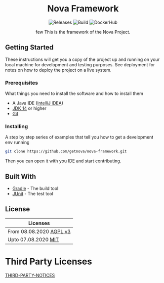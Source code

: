 <h1 align="center">
    Nova Framework
</h1>
<p align="center">
    <a style="text-decoration:none" href="https://github.com/getnova/nova-framework/releases">
        <img alt="Releases" src="https://img.shields.io/github/v/tag/getnova/nova-framework?label=latest%20version&style=flat-square">
    </a>
    <a style="text-decoration:none" href="https://github.com/getnova/nova-framework/actions">
        <img alt="Build" src="https://img.shields.io/github/workflow/status/getnova/nova-framework/Main%20Build?label=Main%20Build&style=flat-square">
    </a>
    <a style="text-decoration:none" href="https://hub.docker.com/r/getnova/nova-framework">
        <img alt="DockerHub" src="https://img.shields.io/docker/pulls/getnova/nova-framework?style=flat-square">
    </a>
</p>
<p align="center">few
    This is the framework of the Nova Project.
</p>

## Getting Started

These instructions will get you a copy of the project up and running on your local machine for development and testing
purposes. See deployment for notes on how to deploy the project on a live system.

### Prerequisites

What things you need to install the software and how to install them

* A Java IDE ([IntelliJ IDEA](https://www.jetbrains.com/idea/))
* [JDK 14](https://adoptopenjdk.net/index.html) or higher
* [Git](https://git-scm.com/)

### Installing

A step by step series of examples that tell you how to get a development env running

```sh
git clone https://github.com/getnova/nova-framework.git
```

Then you can open it with you IDE and start contributing.

## Built With

* [Gradle](https://gradle.org/) - The build tool
* [JUnit](https://junit.org/) - The test tool

## License

| Licenses                                                                                                              |
|-----------------------------------------------------------------------------------------------------------------------|
| From 08.08.2020 [AGPL v3](LICENSE)                                                                                    |
| Upto 07.08.2020 [MIT](https://github.com/getnova/nova-framework/blob/9988969fdfdf69540b3cb54a04cd70b21457f1fc/LICENSE)  |

# Third Party Licenses

[THIRD-PARTY-NOTICES](THIRD-PARTY-NOTICES)
